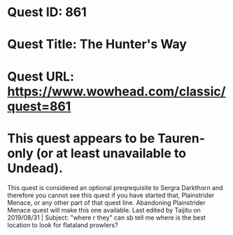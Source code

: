# Quest ID: 861
# Quest Title: The Hunter's Way
# Quest URL: https://www.wowhead.com/classic/quest=861
# This quest appears to be Tauren-only (or at least unavailable to Undead).

This quest is considered an optional preqrequisite to  Sergra Darkthorn and therefore you cannot see this quest if you have started that,  Plainstrider Menace, or any other part of that quest line. Abandoning Plainstrider Menace quest will make this one available.
Last edited by Taijitu on 2019/08/31 | Subject: "where r they"
can sb tell me where is the best location to look for flataland prowlers?